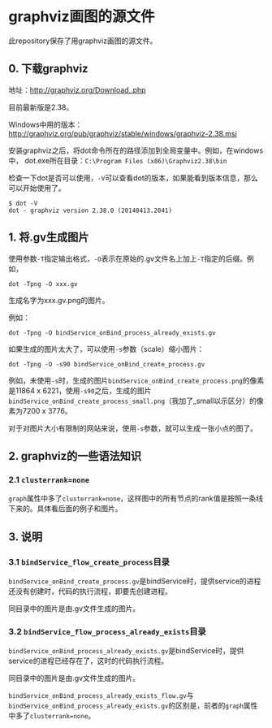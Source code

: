 # graphviz画图的源文件

此repository保存了用graphviz画图的源文件。

## 0. 下载graphviz

地址：http://graphviz.org/Download..php

目前最新版是2.38。

Windows中用的版本：http://graphviz.org/pub/graphviz/stable/windows/graphviz-2.38.msi

安装graphviz之后，将dot命令所在的路径添加到全局变量中。例如，在windows中，
dot.exe所在目录：`C:\Program Files (x86)\Graphviz2.38\bin`

检查一下dot是否可以使用，`-V`可以查看dot的版本，如果能看到版本信息，那么可以开始使用了。

```
$ dot -V
dot - graphviz version 2.38.0 (20140413.2041)
```

## 1. 将.gv生成图片

使用参数`-T`指定输出格式，`-O`表示在原始的.gv文件名上加上`-T`指定的后缀。例如，
```language
dot -Tpng -O xxx.gv
```
生成名字为xxx.gv.png的图片。

例如：
```language
dot -Tpng -O bindService_onBind_process_already_exists.gv
```

如果生成的图片太大了，可以使用`-s`参数（scale）缩小图片：

```language
dot -Tpng -O -s90 bindService_onBind_create_process.gv
```
例如，未使用`-s`时，生成的图片`bindService_onBind_create_process.png`的像素是11864 x 6221，使用`-s90`之后，生成的图片`bindService_onBind_create_process_small.png`（我加了_small以示区分）的像素为7200 x 3776。

对于对图片大小有限制的网站来说，使用`-s`参数，就可以生成一张小点的图了。

## 2. graphviz的一些语法知识

### 2.1 `clusterrank=none`

`graph`属性中多了`clusterrank=none`，这样图中的所有节点的rank值是按照一条线下来的。具体看后面的例子和图片。

## 3. 说明

### 3.1 `bindService_flow_create_process`目录

`bindService_onBind_create_process.gv`是bindService时，提供service的进程还没有创建时，代码的执行流程，即要先创建进程。

同目录中的图片是由.gv文件生成的图片。

### 3.2 `bindService_flow_process_already_exists`目录

`bindService_onBind_process_already_exists.gv`是bindService时，提供service的进程已经存在了，这时的代码执行流程。

同目录中的图片是由.gv文件生成的图片。

`bindService_onBind_process_already_exists_flow.gv`与`bindService_onBind_process_already_exists.gv`的区别是，前者的`graph`属性中多了`clusterrank=none`。


